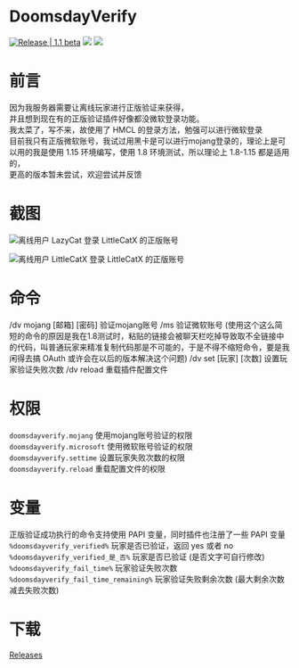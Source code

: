 # DoomsdayVerify

[![Release | 1.1 beta](https://img.shields.io/badge/Release-1.0%20beta-orange)](https://github.com/DoomsdaySociety/DoomsdayVerify/releases) [![](https://img.shields.io/badge/mcbbs-thread-brightgreen)](https://www.mcbbs.net/thread-1252309-1-1.html) [![](https://img.shields.io/badge/Minecraft-1.8--1.15-blue)]()
# 前言

因为我服务器需要让离线玩家进行正版验证来获得，  
并且想到现在有的正版验证插件好像都没微软登录功能。  
我太菜了，写不来，故使用了 HMCL 的登录方法，勉强可以进行微软登录  
目前我只有正版微软账号，我试过用黑卡是可以进行mojang登录的，理论上是可以用的我是使用 1.15 环境编写，使用 1.8 环境测试，所以理论上 1.8-1.15 都是适用的，  
更高的版本暂未尝试，欢迎尝试并反馈  

# 截图
![离线用户 LazyCat 登录 LittleCatX 的正版账号](https://attachment.mcbbs.net/data/myattachment/forum/202108/24/135209g6u7wlffuu2mmf9m.png)  

![离线用户 LittleCatX 登录 LittleCatX 的正版账号](https://attachment.mcbbs.net/data/myattachment/forum/202108/24/135209h0e2r2rawe3f8r0l.png)  

# 命令

/dv mojang [邮箱] [密码] 验证mojang账号
/ms 验证微软账号 (使用这个这么简短的命令的原因是我在1.8测试时，粘贴的链接会被聊天栏吃掉导致取不全链接中的代码，叫普通玩家来精准复制代码那是不可能的，于是不得不缩短命令，要是我闲得去搞 OAuth 或许会在以后的版本解决这个问题)
/dv set [玩家] [次数] 设置玩家验证失败次数
/dv reload 重载插件配置文件

# 权限

`doomsdayverify.mojang` 使用mojang账号验证的权限  
`doomsdayverify.microsoft` 使用微软账号验证的权限  
`doomsdayverify.settime` 设置玩家失败次数的权限  
`doomsdayverify.reload` 重载配置文件的权限  

# 变量

正版验证成功执行的命令支持使用 PAPI 变量，同时插件也注册了一些 PAPI 变量  
`%doomsdayverify_verified%` 玩家是否已验证，返回 yes 或者 no  
`%doomsdayverify_verified_是_否%` 玩家是否已验证 (是否文字可自行修改)  
`%doomsdayverify_fail_time%` 玩家验证失败次数  
`%doomsdayverify_fail_time_remaining%` 玩家验证失败剩余次数 (最大剩余次数减去失败次数)  

# 下载
[Releases](https://github.com/DoomsdaySociety/DoomsdayVerify/releases)
